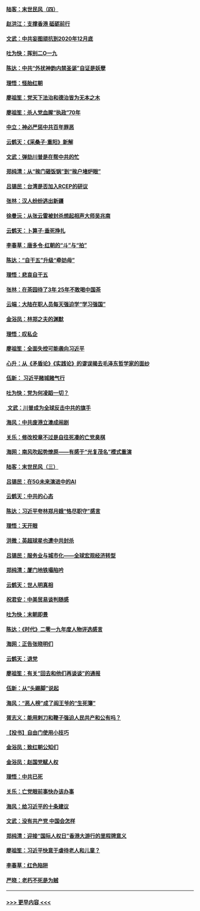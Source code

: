 #### [陆客：末世民风（四）](../pages/nsc993/n11749203.md?t=12272033) 
#### [赵洪江：支撑香港 砥砺前行](../pages/nsc993/n11748482.md?t=12272033) 
#### [文武：中共妄图顽抗到2020年12月底](../pages/nsc993/n11748446.md?t=12272033) 
#### [吐为快：挥别二O一九](../pages/nsc993/n11748411.md?t=12272033) 
#### [陈达：中共“外扰神韵内禁圣诞”自证是妖孽](../pages/nsc993/n11748226.md?t=12272033) 
#### [理悟：怪胎红朝](../pages/nsc993/n11748206.md?t=12272033) 
#### [廖祖笙：党天下法治和德治皆为无本之木](../pages/nsc993/n11748135.md?t=12272033) 
#### [廖祖笙：杀人党血腥“执政”70年](../pages/nsc993/n11745144.md?t=12272033) 
#### [中立：神必严惩中共百年罪恶](../pages/nsc993/n11744970.md?t=12272033) 
#### [云鹤天：《采桑子‧重阳》新解](../pages/nsc993/n11744948.md?t=12272033) 
#### [文武：弹劾川普是在帮中共的忙](../pages/nsc993/n11744758.md?t=12272033) 
#### [郑纯清：从“挨门砸饭锅”到“挨户堵炉眼”](../pages/nsc993/n11744745.md?t=12272033) 
#### [吕锡民：台湾是否加入RCEP的研议](../pages/nsc993/n11744701.md?t=12272033) 
#### [张林：汉人纷纷逃出新疆](../pages/nsc993/n11743530.md?t=12272033) 
#### [徐曼沅：从张云雷被封杀想起相声大师吴兆南](../pages/nsc993/n11741816.md?t=12272033) 
#### [云鹤天：卜算子‧垂死挣扎](../pages/nsc993/n11739956.md?t=12272033) 
#### [李春草：唐多令‧红朝的“斗”与“拍”](../pages/nsc993/n11739830.md?t=12272033) 
#### [陈达：“自干五”升级“牵妨母”](../pages/nsc993/n11739724.md?t=12272033) 
#### [理悟：悲哀自干五](../pages/nsc993/n11739547.md?t=12272033) 
#### [张林：在茶园待了3年 25年不敢喝中国茶](../pages/nsc993/n11739240.md?t=12272033) 
#### [云端：大陆在职人员每天强迫学“学习强国”](../pages/nsc993/n11738735.md?t=12272033) 
#### [金浴凤：林郑之夫的渊默](../pages/nsc993/n11737735.md?t=12272033) 
#### [理悟：叹私企](../pages/nsc993/n11737715.md?t=12272033) 
#### [廖祖笙：全面失控可能袭向习近平](../pages/nsc993/n11737704.md?t=12272033) 
#### [心升：从《矛盾论》《实践论》的谬误揭去毛泽东哲学家的面纱](../pages/nsc993/n11736962.md?t=12272033) 
#### [伍新： 习近平赌城赌气行](../pages/nsc993/n11736929.md?t=12272033) 
#### [吐为快：党为何凌蹈一切？](../pages/nsc993/n11736915.md?t=12272033) 
#### [ 文武：川普成为全球反击中共的旗手](../pages/nsc993/n11736882.md?t=12272033) 
#### [海风：中共废港立澳成闹剧](../pages/nsc993/n11735857.md?t=12272033) 
#### [关乐：修改校章不过是自往死凑的亡党臭棋](../pages/nsc993/n11735097.md?t=12272033) 
#### [海网：南风吹起势燎原——有感于“光复茂名”模式重演](../pages/nsc993/n11732308.md?t=12272033) 
#### [陆客：末世民风（三）](../pages/nsc993/n11732211.md?t=12272033) 
#### [吕锡民：在5G未来演进中的AI](../pages/nsc993/n11730010.md?t=12272033) 
#### [云鹤天：中共的心态](../pages/nsc993/n11729906.md?t=12272033) 
#### [陈达：习近平夸林郑月娥“恪尽职守”感言](../pages/nsc993/n11729881.md?t=12272033) 
#### [理悟：天开眼](../pages/nsc993/n11729699.md?t=12272033) 
#### [洪微：英超球星也遭中共封杀](../pages/nsc993/n11727243.md?t=12272033) 
#### [吕锡民：服务业与城市化——全球宏观经济转型](../pages/nsc993/n11725845.md?t=12272033) 
#### [郑纯清：厦门地铁塌陷吟](../pages/nsc993/n11725813.md?t=12272033) 
#### [云鹤天：世人明真相](../pages/nsc993/n11725621.md?t=12272033) 
#### [祝君安：中美贸易谈判随感](../pages/nsc993/n11725609.md?t=12272033) 
#### [吐为快：末朝即景](../pages/nsc993/n11723365.md?t=12272033) 
#### [陈达：《时代》二零一九年度人物评选感言](../pages/nsc993/n11723337.md?t=12272033) 
#### [海网：正告张晓明们](../pages/nsc993/n11723228.md?t=12272033) 
#### [云鹤天：退党](../pages/nsc993/n11723056.md?t=12272033) 
#### [廖祖笙：有关“回去和他们再谈谈”的通报](../pages/nsc993/n11722442.md?t=12272033) 
#### [伍新：从“头踢脚”说起](../pages/nsc993/n11722429.md?t=12272033) 
#### [海风：“恶人榜”成了阎王爷的“生死簿”](../pages/nsc993/n11722272.md?t=12272033) 
#### [胥志义：能用剌刀和鞭子强迫人民共产和公有吗？](../pages/nsc993/n11720569.md?t=12272033) 
#### [【投书】自由门使用小技巧](../pages/nsc993/n11720180.md?t=12272033) 
#### [金浴凤：致红朝公知们](../pages/nsc993/n11720563.md?t=12272033) 
#### [金浴凤：赵国党赋人权](../pages/nsc993/n11720533.md?t=12272033) 
#### [理悟：中共已死](../pages/nsc993/n11720233.md?t=12272033) 
#### [关乐：亡党眼前事快办该办事](../pages/nsc993/n11719160.md?t=12272033) 
#### [海风：给习近平的十条建议](../pages/nsc993/n11717616.md?t=12272033) 
#### [文武：没有共产党 中国会怎样](../pages/nsc993/n11717584.md?t=12272033) 
#### [郑纯清：迎接“国际人权日”香港大游行的里程牌意义](../pages/nsc993/n11717417.md?t=12272033) 
#### [廖祖笙：习近平快意于虐待老人和儿童？](../pages/nsc993/n11715313.md?t=12272033) 
#### [李春草：红色陷阱](../pages/nsc993/n11715029.md?t=12272033) 
#### [严晓：老朽不死是为贼](../pages/nsc993/n11712910.md?t=12272033) 

----
#### [ >>> 更早内容 <<< ](../indexes/nsc993-earlier.md)
